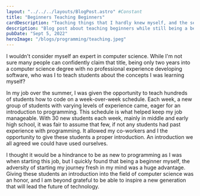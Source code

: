 ```yaml
---
layout: "../../../layouts/BlogPost.astro" #Constant
title: "Beginners Teaching Beginners"
cardDescription: "Teaching things that I hardly knew myself, and the secret superpower that it gave me."
description: "Blog post about teaching beginners while still being a beginner, and the advantage it gave me."
pubDate: "Sept 5, 2022"
heroImage: "/blogs/programming/teaching.jpeg"
---
```



I wouldn't consider myself an expert in computer science. While I'm not sure many people can confidently claim that title, being only two
years into a computer science degree with no professional experience developing software, who was I to teach students about the concepts I was
learning myself?

In my job over the summer, I was given the opportunity to teach hundreds of students how to code on a week-over-week schedule. Each week, a
new group of students with varying levels of experience came, eager for an introduction to programming. This schedule is what helped keep my
job manageable. With 30 new students each week, mainly in middle and early high school, it was fair to assume that few, if not any students
had past experience with programming. It allowed my co-workers and I the opportunity to give these students a proper introduction. An introduction we all agreed we could have used ourselves.

I thought it would be a hindrance to be as new to programming as I was when starting this job, but I quickly found that being a beginner
myself, the adversity of starting my journey fresh in my mind was a huge advantage. Giving these students an introduction into the field of
computer science was an honor, and I am beyond grateful to be able to inspire a new generation that will lead the future of technology.